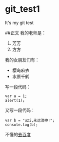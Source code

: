# git_test1
It's my git test

##正文
我的老师是：
1. 芳芳
2. 方方

我的女朋友们有：
* 樱岛麻衣
* 水原千鹤

写一段代码：

    var a = 1;
    alert(1);
    
又写一段代码：
```
var b = "uzi,永远滴神!";
console.log(b);
```

不懂的[去百度](www.baidu.com)

